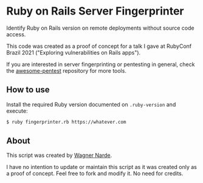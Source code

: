 # Ruby on Rails Server Fingerprinter

Identify Ruby on Rails version on remote deployments without source code access.

This code was created as a proof of concept for a talk I gave at RubyConf Brazil 2021 ("Exploring vulnerabilities on Rails apps").

If you are interested in server fingerprinting or pentesting in general, check the [awesome-pentest](https://github.com/enaqx/awesome-pentest) repository for more tools.

## How to use

Install the required Ruby version documented on `.ruby-version` and execute:

```bash
$ ruby fingerprinter.rb https://whatever.com

```

## About

This script was created by [Wagner Narde](https://github.com/wagner).

I have no intention to update or maintain this script as it was created only as a proof of concept.
Feel free to fork and modify it. No need for credits.